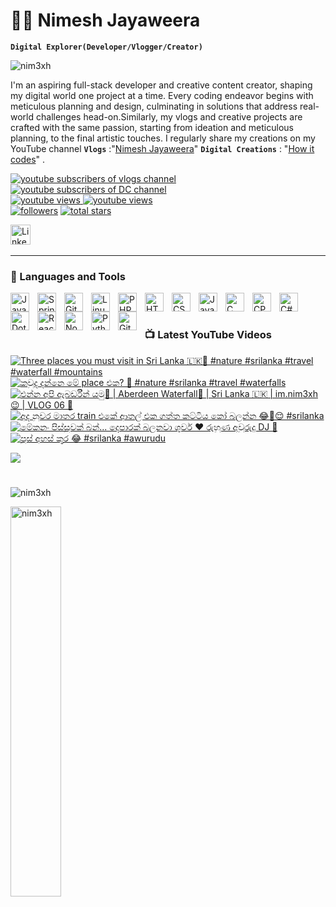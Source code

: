 # 👨‍💻 Nimesh Jayaweera 


**`Digital Explorer(Developer/Vlogger/Creator)`** <p align="left"> 
<img src="https://komarev.com/ghpvc/?username=nim3xh&label=Profile%20views&color=0e75b6&style=flat" alt="nim3xh" /> </p>

I'm an aspiring full-stack developer and creative content creator, shaping my digital world one project at a time. Every coding endeavor begins with meticulous planning and design, culminating in solutions that address real-world challenges head-on.Similarly, my vlogs and creative projects are crafted with the same passion, starting from ideation and meticulous planning, to the final artistic touches. I regularly share my creations on my YouTube channel **``Vlogs``** :"[Nimesh Jayaweera][youtube]" **``Digital Creations``** : "[How it codes][youtubeTech]" .

  <p align="left">
    <a href="https://www.youtube.com/@im.nim3xh?sub_confirmation=1">
      <img alt="youtube subscribers of vlogs channel" title="Subscribe to my vlogs channel" src="https://custom-icon-badges.demolab.com/youtube/channel/subscribers/UCouOL8BqI9AOMD-qzckP64w?color=%23E05D44&label=VLOGS%20CHANNEL%20SUBS&logo=video&logoColor=white&style=for-the-badge&labelColor=CE4630"/>
    </a>
    <a href="https://www.youtube.com/@im.nim3xh?sub_confirmation=1">
      <img alt="youtube subscribers of DC channel" title="Subscribe to my digital creations channel" src="https://custom-icon-badges.demolab.com/youtube/channel/subscribers/UCFzOomVm2_kFnMEk_Hr19ZA?color=%23E05D44&label=DIGITAL%20CREATIONS%20CHANNEL%20SUBS&logo=video&logoColor=white&style=for-the-badge&labelColor=CE4630"/>
    </a>
    <br/>
    <a href="https://www.youtube.com/@im.nim3xh">
      <img alt="youtube views" title="YouTube views of vlogs channel" src="https://custom-icon-badges.demolab.com/youtube/channel/views/UCouOL8BqI9AOMD-qzckP64w?color=%23E1AD0E&logo=eye&label=VLOGS%20CHANNEL%20VIEWS&logoColor=white&style=for-the-badge&labelColor=C79600"/>
    </a>
    <a href="https://www.youtube.com/@im.nim3xh">
      <img alt="youtube views" title="YouTube views of DC channel" src="https://custom-icon-badges.demolab.com/youtube/channel/views/UCFzOomVm2_kFnMEk_Hr19ZA?color=%23E1AD0E&logo=eye&label=DIGITAL%20CREATIONS%20CHANNEL%20VIEWS&logoColor=white&style=for-the-badge&labelColor=C79600"/></a>
    <br/> 
    <a href="https://github.com/nim3xh?tab=followers">
      <img alt="followers" title="Follow me on Github" src="https://custom-icon-badges.demolab.com/github/followers/nim3xh?color=236ad3&labelColor=1155ba&style=for-the-badge&logo=person-add&label=Follow&logoColor=white"/></a>
    <a href="https://github.com/nim3xh?tab=repositories&sort=stargazers">
      <img alt="total stars" title="Total stars on GitHub" src="https://custom-icon-badges.demolab.com/github/stars/nim3xh?color=55960c&style=for-the-badge&labelColor=488207&logo=star"/></a>
  </p>
  <p>
    <a href="https://www.linkedin.com/in/nim3xh/"><img width="32px" alt="LinkedIn" title="LinkedIn" src="https://i.imgur.com/yRpa1dQ.png"/></a>
     &#8287;&#8287;&#8287;&#8287;&#8287;
    
  </p>
  
---
### 🧰 Languages and Tools
  <img align="left" alt="Java" width="30px" style="padding-right:10px;" src="https://cdn.jsdelivr.net/gh/devicons/devicon/icons/java/java-original.svg"/>
  <img align="left" alt="Spring" width="30px" style="padding-right:10px;" src="https://cdn.jsdelivr.net/gh/devicons/devicon/icons/spring/spring-original.svg" />
  <!--  <img align="left" alt="TypeScript" width="30px" style="padding-right:10px;" src="https://cdn.jsdelivr.net/gh/devicons/devicon/icons/typescript/typescript-plain.svg" /> -->
  <!-- <img align="left" alt="Angular" width="30px" style="padding-right:10px;" src="https://cdn.jsdelivr.net/gh/devicons/devicon/icons/angularjs/angularjs-plain.svg" /> -->
  <img align="left" alt="Git" width="30px" style="padding-right:10px;" src="https://cdn.jsdelivr.net/gh/devicons/devicon/icons/git/git-original.svg" />
  <img align="left" alt="Linux" width="30px" style="padding-right:10px;" src="https://cdn.jsdelivr.net/gh/devicons/devicon/icons/linux/linux-original.svg" />
  <img align="left" alt="PHP" width="30px" style="padding-right:10px;" src="https://upload.wikimedia.org/wikipedia/commons/thumb/2/27/PHP-logo.svg/711px-PHP-logo.svg.png" />
  <img align="left" alt="HTML" width="30px" style="padding-right:10px;" src="https://cdn.jsdelivr.net/gh/devicons/devicon/icons/html5/html5-plain.svg" />
  <img align="left" alt="CSS" width="30px" style="padding-right:10px;" src="https://cdn.jsdelivr.net/gh/devicons/devicon/icons/css3/css3-plain.svg" />
  <img align="left" alt="JavaScript" width="30px" style="padding-right:10px;" src="https://cdn.jsdelivr.net/gh/devicons/devicon/icons/javascript/javascript-plain.svg" />
  <img align="left" alt="C" width="30px" style="padding-right:10px;" src="https://upload.wikimedia.org/wikipedia/commons/thumb/1/18/C_Programming_Language.svg/1853px-C_Programming_Language.svg.png" />
  <img align="left" alt="CPP" width="30px" style="padding-right:10px;" src="https://upload.wikimedia.org/wikipedia/commons/thumb/1/18/ISO_C%2B%2B_Logo.svg/1200px-ISO_C%2B%2B_Logo.svg.png" />
  <img align="left" alt="C#" width="30px" style="padding-right:10px;" src="https://upload.wikimedia.org/wikipedia/commons/thumb/b/bd/Logo_C_sharp.svg/1820px-Logo_C_sharp.svg.png" />
  <img align="left" alt="DotNet" width="30px" style="padding-right:10px;" src="https://upload.wikimedia.org/wikipedia/commons/thumb/7/7d/Microsoft_.NET_logo.svg/640px-Microsoft_.NET_logo.svg.png" />
  <img align="left" alt="React" width="30px" style="padding-right:10px;" src="https://cdn.jsdelivr.net/gh/devicons/devicon/icons/react/react-original.svg" />
  <img align="left" alt="NodeJS" width="30px" style="padding-right:10px;" src="https://cdn.jsdelivr.net/gh/devicons/devicon/icons/nodejs/nodejs-original.svg" />
  <img align="left" alt="Python" width="30px" style="padding-right:10px;" src="https://cdn.jsdelivr.net/gh/devicons/devicon/icons/python/python-plain.svg" />
  <img align="left" alt="GitHub" width="30px" style="padding-right:10px;" src="https://cdn.jsdelivr.net/gh/devicons/devicon/icons/github/github-original.svg" />
  <br />
  
#

### 📺 Latest YouTube Videos
  <!-- BEGIN YOUTUBE-CARDS -->
[![Three places you must visit in Sri Lanka 🇱🇰🍃 #nature #srilanka #travel #waterfall #mountains](https://ytcards.demolab.com/?id=5rKiw2LCASY&title=Three+places+you+must+visit+in+Sri+Lanka+%F0%9F%87%B1%F0%9F%87%B0%F0%9F%8D%83+%23nature+%23srilanka+%23travel+%23waterfall+%23mountains&lang=en&timestamp=1719409800&background_color=%230d1117&title_color=%23ffffff&stats_color=%23dedede&max_title_lines=1&width=250&border_radius=5&duration=17 "Three places you must visit in Sri Lanka 🇱🇰🍃 #nature #srilanka #travel #waterfall #mountains")](https://www.youtube.com/watch?v=5rKiw2LCASY)
[![කවුද දන්නෙ මේ place එක? 🍃 #nature #srilanka #travel #waterfalls](https://ytcards.demolab.com/?id=i-gT42AB1w4&title=%E0%B6%9A%E0%B7%80%E0%B7%94%E0%B6%AF+%E0%B6%AF%E0%B6%B1%E0%B7%8A%E0%B6%B1%E0%B7%99+%E0%B6%B8%E0%B7%9A+place+%E0%B6%91%E0%B6%9A%3F+%F0%9F%8D%83+%23nature+%23srilanka+%23travel+%23waterfalls&lang=en&timestamp=1719323400&background_color=%230d1117&title_color=%23ffffff&stats_color=%23dedede&max_title_lines=1&width=250&border_radius=5&duration=30 "කවුද දන්නෙ මේ place එක? 🍃 #nature #srilanka #travel #waterfalls")](https://www.youtube.com/watch?v=i-gT42AB1w4)
[![එන්න අපි ඇබර්ඩීන් යමු🫣 | Aberdeen Waterfall🌱 | Sri Lanka 🇱🇰 | im.nim3xh😉 | VLOG 06 🍻](https://ytcards.demolab.com/?id=qF6INOZ4DSw&title=%E0%B6%91%E0%B6%B1%E0%B7%8A%E0%B6%B1+%E0%B6%85%E0%B6%B4%E0%B7%92+%E0%B6%87%E0%B6%B6%E0%B6%BB%E0%B7%8A%E0%B6%A9%E0%B7%93%E0%B6%B1%E0%B7%8A+%E0%B6%BA%E0%B6%B8%E0%B7%94%F0%9F%AB%A3+%7C+Aberdeen+Waterfall%F0%9F%8C%B1+%7C+Sri+Lanka+%F0%9F%87%B1%F0%9F%87%B0+%7C+im.nim3xh%F0%9F%98%89+%7C+VLOG+06+%F0%9F%8D%BB&lang=en&timestamp=1718803825&background_color=%230d1117&title_color=%23ffffff&stats_color=%23dedede&max_title_lines=1&width=250&border_radius=5&duration=832 "එන්න අපි ඇබර්ඩීන් යමු🫣 | Aberdeen Waterfall🌱 | Sri Lanka 🇱🇰 | im.nim3xh😉 | VLOG 06 🍻")](https://www.youtube.com/watch?v=qF6INOZ4DSw)
[![අද නුවර මාතර train එකේ ආතල් එක ගත්ත කට්ටිය කෝ බලන්න 😂💪😌 #srilanka](https://ytcards.demolab.com/?id=jWhcnNDAz_4&title=%E0%B6%85%E0%B6%AF+%E0%B6%B1%E0%B7%94%E0%B7%80%E0%B6%BB+%E0%B6%B8%E0%B7%8F%E0%B6%AD%E0%B6%BB+train+%E0%B6%91%E0%B6%9A%E0%B7%9A+%E0%B6%86%E0%B6%AD%E0%B6%BD%E0%B7%8A+%E0%B6%91%E0%B6%9A+%E0%B6%9C%E0%B6%AD%E0%B7%8A%E0%B6%AD+%E0%B6%9A%E0%B6%A7%E0%B7%8A%E0%B6%A7%E0%B7%92%E0%B6%BA+%E0%B6%9A%E0%B7%9D+%E0%B6%B6%E0%B6%BD%E0%B6%B1%E0%B7%8A%E0%B6%B1+%F0%9F%98%82%F0%9F%92%AA%F0%9F%98%8C+%23srilanka&lang=en&timestamp=1716735629&background_color=%230d1117&title_color=%23ffffff&stats_color=%23dedede&max_title_lines=1&width=250&border_radius=5&duration=31 "අද නුවර මාතර train එකේ ආතල් එක ගත්ත කට්ටිය කෝ බලන්න 😂💪😌 #srilanka")](https://www.youtube.com/watch?v=jWhcnNDAz_4)
[![මේකනං පිස්සුවක් බන්... දෙපාරක් බලනවා ශුවර් ❤️ රුහුණ අවුරුදු DJ 🥳](https://ytcards.demolab.com/?id=Q2z7Cm04eow&title=%E0%B6%B8%E0%B7%9A%E0%B6%9A%E0%B6%B1%E0%B6%82+%E0%B6%B4%E0%B7%92%E0%B7%83%E0%B7%8A%E0%B7%83%E0%B7%94%E0%B7%80%E0%B6%9A%E0%B7%8A+%E0%B6%B6%E0%B6%B1%E0%B7%8A...+%E0%B6%AF%E0%B7%99%E0%B6%B4%E0%B7%8F%E0%B6%BB%E0%B6%9A%E0%B7%8A+%E0%B6%B6%E0%B6%BD%E0%B6%B1%E0%B7%80%E0%B7%8F+%E0%B7%81%E0%B7%94%E0%B7%80%E0%B6%BB%E0%B7%8A+%E2%9D%A4%EF%B8%8F+%E0%B6%BB%E0%B7%94%E0%B7%84%E0%B7%94%E0%B6%AB+%E0%B6%85%E0%B7%80%E0%B7%94%E0%B6%BB%E0%B7%94%E0%B6%AF%E0%B7%94+DJ+%F0%9F%A5%B3&lang=en&timestamp=1714666325&background_color=%230d1117&title_color=%23ffffff&stats_color=%23dedede&max_title_lines=1&width=250&border_radius=5&duration=30 "මේකනං පිස්සුවක් බන්... දෙපාරක් බලනවා ශුවර් ❤️ රුහුණ අවුරුදු DJ 🥳")](https://www.youtube.com/watch?v=Q2z7Cm04eow)
[![පුස් අහස් කූර 😂 #srilanka #awurudu](https://ytcards.demolab.com/?id=eu42fwfClng&title=%E0%B6%B4%E0%B7%94%E0%B7%83%E0%B7%8A+%E0%B6%85%E0%B7%84%E0%B7%83%E0%B7%8A+%E0%B6%9A%E0%B7%96%E0%B6%BB+%F0%9F%98%82+%23srilanka+%23awurudu&lang=en&timestamp=1713609585&background_color=%230d1117&title_color=%23ffffff&stats_color=%23dedede&max_title_lines=1&width=250&border_radius=5&duration=10 "පුස් අහස් කූර 😂 #srilanka #awurudu")](https://www.youtube.com/watch?v=eu42fwfClng)
<!-- END YOUTUBE-CARDS -->
  <!-- END YOUTUBE-CARDS -->

  [<img src="https://custom-icon-badges.demolab.com/badge/-Subscribe%20For%20More-red?style=for-the-badge&logo=video&logoColor=white"/>](https://www.youtube.com/@im.nim3xh?sub_confirmation=1)

#

<p><img align="center" src="https://github-readme-streak-stats.herokuapp.com/?user=nim3xh&theme=algolia" alt="nim3xh"/></p>

<a href="#nim3xh-title">
  <img width="40%" src="https://github-readme-stats.vercel.app/api/top-langs/?username=nim3xh&title_color=18d26e&text_color=ffffff&theme=algolia&langs_count=8&layout=compact" alt="nim3xh" align="left" />
</a>


[youtube]: https://youtube.com/@im.nim3xh
[youtubeTech]: https://youtube.com/@howitcodes
